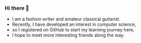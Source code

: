 ### Hi there 👋
- I am a fashion writer and amateur classical guitarist.
- Recently, I have developed an interest in computer science,
- so I registered on GitHub to start my learning journey here,
- I hope to meet more interesting friends along the way.
